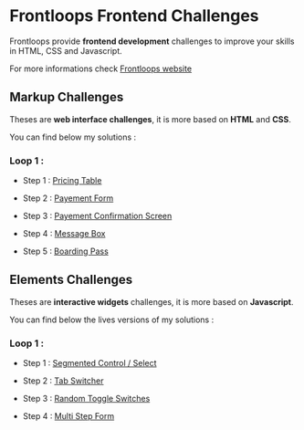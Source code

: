 # Frontloops Frontend Challenges

Frontloops provide **frontend development** challenges to improve your skills in HTML, CSS and Javascript.

For more informations check [Frontloops website](https://frontloops.io/)

## Markup Challenges

Theses are **web interface challenges**, it is more based on **HTML** and **CSS**.

You can find below my solutions :

### Loop 1 :

- Step 1 : [Pricing Table](https://github.com/zathio/frontloops-challenges/tree/master/markup-challenges/loop1-step1)

- Step 2 : [Payement Form](https://github.com/zathio/frontloops-challenges/tree/master/markup-challenges/loop1-step2)

- Step 3 : [Payement Confirmation Screen](https://github.com/zathio/frontloops-challenges/tree/master/markup-challenges/loop1-step3)

- Step 4 : [Message Box](https://github.com/zathio/frontloops-challenges/tree/master/markup-challenges/loop1-step4)

- Step 5 : [Boarding Pass](https://github.com/zathio/frontloops-challenges/tree/master/markup-challenges/loop1-step5)

## Elements Challenges

Theses are **interactive widgets** challenges, it is more based on **Javascript**.

You can find below the lives versions of my solutions :

### Loop 1 :

- Step 1 : [Segmented Control / Select](https://github.com/zathio/frontloops-challenges/tree/master/elements-challenges/loop1-step1)

- Step 2 : [Tab Switcher](https://github.com/zathio/frontloops-challenges/tree/master/elements-challenges/loop1-step2)

- Step 3 : [Random Toggle Switches](https://github.com/zathio/frontloops-challenges/tree/master/elements-challenges/loop1-step3)

- Step 4 : [Multi Step Form](https://github.com/zathio/frontloops-challenges/tree/master/elements-challenges/loop1-step4)